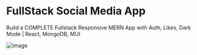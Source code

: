# FullStack Social Media App

Build a COMPLETE Fullstack Responsive MERN App with Auth, Likes, Dark Mode | React, MongoDB, MUI

![image](https://github.com/rajkumar3934/social-media-app/assets/27536166/4785e860-471e-4031-81ce-40d4ea150e7d)
